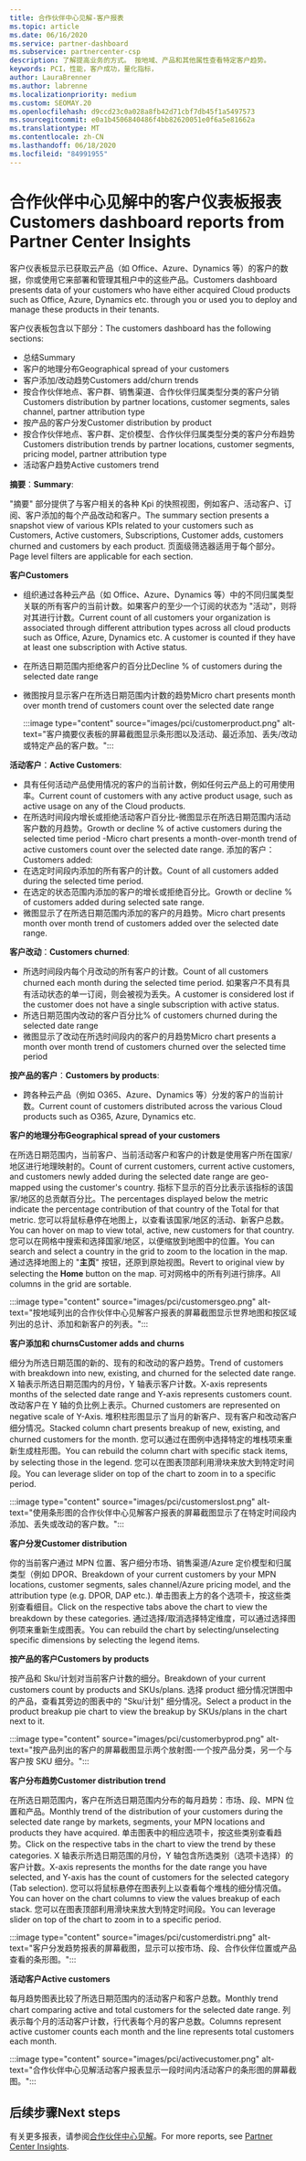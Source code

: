 ```yaml
---
title: 合作伙伴中心见解-客户报表
ms.topic: article
ms.date: 06/16/2020
ms.service: partner-dashboard
ms.subservice: partnercenter-csp
description: 了解提高业务的方式。 按地域、产品和其他属性查看特定客户趋势。
keywords: PCI，性能，客户成功，量化指标，
author: LauraBrenner
ms.author: labrenne
ms.localizationpriority: medium
ms.custom: SEOMAY.20
ms.openlocfilehash: d9ccd23c0a028a8fb42d71cbf7db45f1a5497573
ms.sourcegitcommit: e0a1b4506840486f4bb82620051e0f6a5e81662a
ms.translationtype: MT
ms.contentlocale: zh-CN
ms.lasthandoff: 06/18/2020
ms.locfileid: "84991955"
---
```

# <a name="customers-dashboard-reports-from-partner-center-insights"></a><span data-ttu-id="e37ad-105">合作伙伴中心见解中的客户仪表板报表</span><span class="sxs-lookup"><span data-stu-id="e37ad-105">Customers dashboard reports from Partner Center Insights</span></span>

<span data-ttu-id="e37ad-106">客户仪表板显示已获取云产品（如 Office、Azure、Dynamics 等）的客户的数据，你或使用它来部署和管理其租户中的这些产品。</span><span class="sxs-lookup"><span data-stu-id="e37ad-106">Customers dashboard presents data of your customers who have either acquired Cloud products such as Office, Azure, Dynamics etc. through you or used you to deploy and manage these products in their tenants.</span></span> 
 
<span data-ttu-id="e37ad-107">客户仪表板包含以下部分：</span><span class="sxs-lookup"><span data-stu-id="e37ad-107">The customers dashboard has the following sections:</span></span> 

- <span data-ttu-id="e37ad-108">总结</span><span class="sxs-lookup"><span data-stu-id="e37ad-108">Summary</span></span>  
- <span data-ttu-id="e37ad-109">客户的地理分布</span><span class="sxs-lookup"><span data-stu-id="e37ad-109">Geographical spread of your customers</span></span> 
- <span data-ttu-id="e37ad-110">客户添加/改动趋势</span><span class="sxs-lookup"><span data-stu-id="e37ad-110">Customers add/churn trends</span></span> 
- <span data-ttu-id="e37ad-111">按合作伙伴地点、客户群、销售渠道、合作伙伴归属类型分类的客户分销</span><span class="sxs-lookup"><span data-stu-id="e37ad-111">Customers distribution by partner locations, customer segments, sales channel, partner attribution type</span></span> 
- <span data-ttu-id="e37ad-112">按产品的客户分发</span><span class="sxs-lookup"><span data-stu-id="e37ad-112">Customer distribution by product</span></span> 
- <span data-ttu-id="e37ad-113">按合作伙伴地点、客户群、定价模型、合作伙伴归属类型分类的客户分布趋势</span><span class="sxs-lookup"><span data-stu-id="e37ad-113">Customers distribution trends by partner locations, customer segments, pricing model, partner attribution type</span></span> 
- <span data-ttu-id="e37ad-114">活动客户趋势</span><span class="sxs-lookup"><span data-stu-id="e37ad-114">Active customers trend</span></span> 

<span data-ttu-id="e37ad-115">**摘要**：</span><span class="sxs-lookup"><span data-stu-id="e37ad-115">**Summary**:</span></span>

<span data-ttu-id="e37ad-116">"摘要" 部分提供了与客户相关的各种 Kpi 的快照视图，例如客户、活动客户、订阅、客户添加的每个产品改动和客户。</span><span class="sxs-lookup"><span data-stu-id="e37ad-116">The summary section presents a snapshot view of various KPIs related to your customers such as Customers, Active customers, Subscriptions, Customer adds, customers churned and customers by each product.</span></span> <span data-ttu-id="e37ad-117">页面级筛选器适用于每个部分。</span><span class="sxs-lookup"><span data-stu-id="e37ad-117">Page level filters are applicable for each section.</span></span>

<span data-ttu-id="e37ad-118">**客户**</span><span class="sxs-lookup"><span data-stu-id="e37ad-118">**Customers**</span></span>

- <span data-ttu-id="e37ad-119">组织通过各种云产品（如 Office、Azure、Dynamics 等）中的不同归属类型关联的所有客户的当前计数。如果客户的至少一个订阅的状态为 "活动"，则将对其进行计数。</span><span class="sxs-lookup"><span data-stu-id="e37ad-119">Current count of all customers your organization is associated through different attribution types across all cloud products such as Office, Azure, Dynamics etc. A customer is counted if they have at least one subscription with Active status.</span></span>  
- <span data-ttu-id="e37ad-120">在所选日期范围内拒绝客户的百分比</span><span class="sxs-lookup"><span data-stu-id="e37ad-120">Decline % of customers during the selected date range</span></span> 
- <span data-ttu-id="e37ad-121">微图按月显示客户在所选日期范围内计数的趋势</span><span class="sxs-lookup"><span data-stu-id="e37ad-121">Micro chart presents month over month trend of customers count over the selected date range</span></span>

  :::image type="content" source="images/pci/customerproduct.png" alt-text="客户摘要仪表板的屏幕截图显示条形图以及活动、最近添加、丢失/改动或特定产品的客户数。":::

<span data-ttu-id="e37ad-123">**活动客户**：</span><span class="sxs-lookup"><span data-stu-id="e37ad-123">**Active Customers**:</span></span>

- <span data-ttu-id="e37ad-124">具有任何活动产品使用情况的客户的当前计数，例如任何云产品上的可用使用率。</span><span class="sxs-lookup"><span data-stu-id="e37ad-124">Current count of customers with any active product usage, such as active usage on any of the Cloud products.</span></span>
- <span data-ttu-id="e37ad-125">在所选时间段内增长或拒绝活动客户百分比-微图显示在所选日期范围内活动客户数的月趋势。</span><span class="sxs-lookup"><span data-stu-id="e37ad-125">Growth or decline % of active customers during the selected time period -Micro chart presents a month-over-month trend of active customers count over the selected date range.</span></span>
<span data-ttu-id="e37ad-126">添加的客户：</span><span class="sxs-lookup"><span data-stu-id="e37ad-126">Customers added:</span></span>
- <span data-ttu-id="e37ad-127">在选定时间段内添加的所有客户的计数。</span><span class="sxs-lookup"><span data-stu-id="e37ad-127">Count of all customers added during the selected time period.</span></span>
- <span data-ttu-id="e37ad-128">在选定的状态范围内添加的客户的增长或拒绝百分比。</span><span class="sxs-lookup"><span data-stu-id="e37ad-128">Growth or decline % of customers added during selected sate range.</span></span>
- <span data-ttu-id="e37ad-129">微图显示了在所选日期范围内添加的客户的月趋势。</span><span class="sxs-lookup"><span data-stu-id="e37ad-129">Micro chart presents month over month trend of customers added over the selected date range.</span></span>

<span data-ttu-id="e37ad-130">**客户改动**：</span><span class="sxs-lookup"><span data-stu-id="e37ad-130">**Customers churned**:</span></span>
- <span data-ttu-id="e37ad-131">所选时间段内每个月改动的所有客户的计数。</span><span class="sxs-lookup"><span data-stu-id="e37ad-131">Count of all customers churned each month during the selected time period.</span></span> <span data-ttu-id="e37ad-132">如果客户不具有具有活动状态的单一订阅，则会被视为丢失。</span><span class="sxs-lookup"><span data-stu-id="e37ad-132">A customer is considered lost if the customer does not have a single subscription with active status.</span></span> 
- <span data-ttu-id="e37ad-133">所选日期范围内改动的客户百分比</span><span class="sxs-lookup"><span data-stu-id="e37ad-133">% of customers churned during the selected date range</span></span> 
- <span data-ttu-id="e37ad-134">微图显示了改动在所选时间段内的客户的月趋势</span><span class="sxs-lookup"><span data-stu-id="e37ad-134">Micro chart presents a month over month trend of customers churned over the selected time period</span></span> 
 
<span data-ttu-id="e37ad-135">**按产品的客户**：</span><span class="sxs-lookup"><span data-stu-id="e37ad-135">**Customers by products**:</span></span>
- <span data-ttu-id="e37ad-136">跨各种云产品（例如 O365、Azure、Dynamics 等）分发的客户的当前计数。</span><span class="sxs-lookup"><span data-stu-id="e37ad-136">Current count of customers distributed across the various Cloud products such as O365, Azure, Dynamics etc.</span></span>  

<span data-ttu-id="e37ad-137">**客户的地理分布**</span><span class="sxs-lookup"><span data-stu-id="e37ad-137">**Geographical spread of your customers**</span></span>

<span data-ttu-id="e37ad-138">在所选日期范围内，当前客户、当前活动客户和客户的计数是使用客户所在国家/地区进行地理映射的。</span><span class="sxs-lookup"><span data-stu-id="e37ad-138">Count of current customers, current active customers, and customers newly added during the selected date range are geo-mapped using the customer's country.</span></span> <span data-ttu-id="e37ad-139">指标下显示的百分比表示该指标的该国家/地区的总贡献百分比。</span><span class="sxs-lookup"><span data-stu-id="e37ad-139">The percentages displayed below the metric indicate the percentage contribution of that country of the Total for that metric.</span></span> <span data-ttu-id="e37ad-140">您可以将鼠标悬停在地图上，以查看该国家/地区的活动、新客户总数。</span><span class="sxs-lookup"><span data-stu-id="e37ad-140">You can hover on map to view total, active, new customers for that country.</span></span> <span data-ttu-id="e37ad-141">您可以在网格中搜索和选择国家/地区，以便缩放到地图中的位置。</span><span class="sxs-lookup"><span data-stu-id="e37ad-141">You can search and select a country in the grid to zoom to the location in the map.</span></span> <span data-ttu-id="e37ad-142">通过选择地图上的 "**主页**" 按钮，还原到原始视图。</span><span class="sxs-lookup"><span data-stu-id="e37ad-142">Revert to original view by selecting the **Home** button on the map.</span></span> <span data-ttu-id="e37ad-143">可对网格中的所有列进行排序。</span><span class="sxs-lookup"><span data-stu-id="e37ad-143">All columns in the grid are sortable.</span></span>  

:::image type="content" source="images/pci/customersgeo.png" alt-text="按地域列出的合作伙伴中心见解客户报表的屏幕截图显示世界地图和按区域列出的总计、添加和新客户的列表。":::

<span data-ttu-id="e37ad-145">**客户添加和 churns**</span><span class="sxs-lookup"><span data-stu-id="e37ad-145">**Customer adds and churns**</span></span>

<span data-ttu-id="e37ad-146">细分为所选日期范围的新的、现有的和改动的客户趋势。</span><span class="sxs-lookup"><span data-stu-id="e37ad-146">Trend of customers with breakdown into new, existing, and churned for the selected date range.</span></span> <span data-ttu-id="e37ad-147">X 轴表示所选日期范围内的月份，Y 轴表示客户计数。</span><span class="sxs-lookup"><span data-stu-id="e37ad-147">X-axis represents months of the selected date range and Y-axis represents customers count.</span></span> <span data-ttu-id="e37ad-148">改动客户在 Y 轴的负比例上表示。</span><span class="sxs-lookup"><span data-stu-id="e37ad-148">Churned customers are represented on negative scale of Y-Axis.</span></span> <span data-ttu-id="e37ad-149">堆积柱形图显示了当月的新客户、现有客户和改动客户细分情况。</span><span class="sxs-lookup"><span data-stu-id="e37ad-149">Stacked column chart presents breakup of new, existing, and churned customers for the month.</span></span> <span data-ttu-id="e37ad-150">您可以通过在图例中选择特定的堆栈项来重新生成柱形图。</span><span class="sxs-lookup"><span data-stu-id="e37ad-150">You can rebuild the column chart with specific stack items, by selecting those in the legend.</span></span> <span data-ttu-id="e37ad-151">您可以在图表顶部利用滑块来放大到特定时间段。</span><span class="sxs-lookup"><span data-stu-id="e37ad-151">You can leverage slider on top of the chart to zoom in to a specific period.</span></span> 

:::image type="content" source="images/pci/customerslost.png" alt-text="使用条形图的合作伙伴中心见解客户报表的屏幕截图显示了在特定时间段内添加、丢失或改动的客户数。":::

<span data-ttu-id="e37ad-153">**客户分发**</span><span class="sxs-lookup"><span data-stu-id="e37ad-153">**Customer distribution**</span></span>

<span data-ttu-id="e37ad-154">你的当前客户通过 MPN 位置、客户细分市场、销售渠道/Azure 定价模型和归属类型（例如 DPOR、</span><span class="sxs-lookup"><span data-stu-id="e37ad-154">Breakdown of your current customers by your MPN locations, customer segments, sales channel/Azure pricing model, and the attribution type (e.g. DPOR, DAP etc.).</span></span> <span data-ttu-id="e37ad-155">单击图表上方的各个选项卡，按这些类别查看细目。</span><span class="sxs-lookup"><span data-stu-id="e37ad-155">Click on the respective tabs above the chart to view the breakdown by these categories.</span></span> <span data-ttu-id="e37ad-156">通过选择/取消选择特定维度，可以通过选择图例项来重新生成图表。</span><span class="sxs-lookup"><span data-stu-id="e37ad-156">You can rebuild the chart by selecting/unselecting specific dimensions by selecting the legend items.</span></span> 

<span data-ttu-id="e37ad-157">**按产品的客户**</span><span class="sxs-lookup"><span data-stu-id="e37ad-157">**Customers by products**</span></span>

<span data-ttu-id="e37ad-158">按产品和 Sku/计划对当前客户计数的细分。</span><span class="sxs-lookup"><span data-stu-id="e37ad-158">Breakdown of your current customers count by products and SKUs/plans.</span></span> <span data-ttu-id="e37ad-159">选择 product 细分情况饼图中的产品，查看其旁边的图表中的 "Sku/计划" 细分情况。</span><span class="sxs-lookup"><span data-stu-id="e37ad-159">Select a product in the product breakup pie chart to view the breakup by SKUs/plans in the chart next to it.</span></span>

:::image type="content" source="images/pci/customerbyprod.png" alt-text="按产品列出的客户的屏幕截图显示两个放射图-一个按产品分类，另一个与客户按 SKU 细分。":::

<span data-ttu-id="e37ad-161">**客户分布趋势**</span><span class="sxs-lookup"><span data-stu-id="e37ad-161">**Customer distribution trend**</span></span> 

<span data-ttu-id="e37ad-162">在所选日期范围内，客户在所选日期范围内分布的每月趋势：市场、段、MPN 位置和产品。</span><span class="sxs-lookup"><span data-stu-id="e37ad-162">Monthly trend of the distribution of your customers during the selected date range by markets, segments, your MPN locations and products they have acquired.</span></span> <span data-ttu-id="e37ad-163">单击图表中的相应选项卡，按这些类别查看趋势。</span><span class="sxs-lookup"><span data-stu-id="e37ad-163">Click on the respective tabs in the chart to view the trend by these categories.</span></span> <span data-ttu-id="e37ad-164">X 轴表示所选日期范围的月份，Y 轴包含所选类别（选项卡选择）的客户计数。</span><span class="sxs-lookup"><span data-stu-id="e37ad-164">X-axis represents the months for the date range you have selected, and Y-axis has the count of customers for the selected category (Tab selection).</span></span> <span data-ttu-id="e37ad-165">您可以将鼠标悬停在图表列上以查看每个堆栈的细分情况值。</span><span class="sxs-lookup"><span data-stu-id="e37ad-165">You can hover on the chart columns to view the values breakup of each stack.</span></span> <span data-ttu-id="e37ad-166">您可以在图表顶部利用滑块来放大到特定时间段。</span><span class="sxs-lookup"><span data-stu-id="e37ad-166">You can leverage slider on top of the chart to zoom in to a specific period.</span></span>   

:::image type="content" source="images/pci/customerdistri.png" alt-text="客户分发趋势报表的屏幕截图，显示可以按市场、段、合作伙伴位置或产品查看的条形图。":::

<span data-ttu-id="e37ad-168">**活动客户**</span><span class="sxs-lookup"><span data-stu-id="e37ad-168">**Active customers**</span></span>

<span data-ttu-id="e37ad-169">每月趋势图表比较了所选日期范围内的活动客户和客户总数。</span><span class="sxs-lookup"><span data-stu-id="e37ad-169">Monthly trend chart comparing active and total customers for the selected date range.</span></span> <span data-ttu-id="e37ad-170">列表示每个月的活动客户计数，行代表每个月的客户总数。</span><span class="sxs-lookup"><span data-stu-id="e37ad-170">Columns represent active customer counts each month and the line represents total customers each month.</span></span> 

:::image type="content" source="images/pci/activecustomer.png" alt-text="合作伙伴中心见解活动客户报表显示一段时间内活动客户的条形图的屏幕截图。":::

## <a name="next-steps"></a><span data-ttu-id="e37ad-172">后续步骤</span><span class="sxs-lookup"><span data-stu-id="e37ad-172">Next steps</span></span>

<span data-ttu-id="e37ad-173">有关更多报表，请参阅[合作伙伴中心见解](partner-center-insights.md)。</span><span class="sxs-lookup"><span data-stu-id="e37ad-173">For more reports, see [Partner Center Insights](partner-center-insights.md).</span></span>
